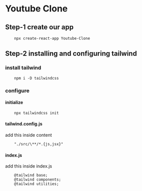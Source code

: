 # Youtube Clone

## Step-1 create our app

        npx create-react-app Youtube-Clone

## Step-2 installing and configuring tailwind

### install tailwind

        npm i -D tailwindcss

### configure

#### initialize

        npx tailwindcss init

#### tailwind.config.js

add this inside content

        "./src/\**/*.{js,jsx}"

#### index.js

add this inside index.js

        @tailwind base;
        @tailwind components;
        @tailwind utilities;
